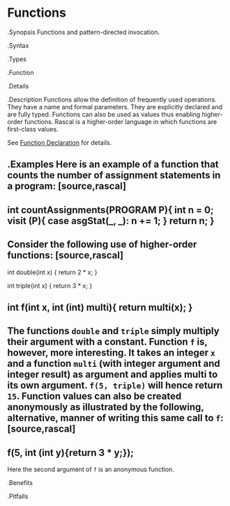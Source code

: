 # Functions

.Synopsis
Functions and pattern-directed invocation.

.Syntax

.Types

.Function

.Details

.Description
Functions allow the definition of frequently used operations. They have a name and formal parameters. They are explicitly declared and are fully typed. 
Functions can also be used as values thus enabling higher-order functions. 
Rascal is a higher-order language in which functions are first-class values.

See [Function Declaration]((Rascal:Declarations-Function)) for details.

.Examples
Here is an example of a function that counts the number of assignment statements in a program:
[source,rascal]
----
int countAssignments(PROGRAM P){
    int n = 0;
    visit (P){
    case asgStat(_, _):
         n += 1;
    }
    return n;
}
----

Consider the following use of higher-order functions:
[source,rascal]
----
int double(int x) { return 2 * x; }

int triple(int x) { return 3 * x; }

int f(int x, int (int) multi){ return multi(x); }
----

The functions `double` and `triple` simply multiply their argument with a constant. 
Function `f` is, however, more interesting. 
It takes an integer `x` and a function `multi` (with integer argument and integer result) as argument and 
applies multi to its own argument. `f(5, triple)` will hence return `15`. 
Function values can also be created anonymously as illustrated by the following, alternative, 
manner of writing this same call to `f`:
[source,rascal]
----
f(5, int (int y){return 3 * y;});
----

Here the second argument of `f` is an anonymous function.

.Benefits

.Pitfalls

